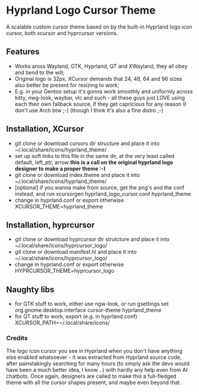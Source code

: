 # Hyprland Logo Cursor Theme 
A scalable custom cursor theme based on by the built-in Hyprland logo icon cursor, both xcursor and hyprcursor versions.
## Features
- Works aross Wayland, GTK, Hyprland, QT and XWayland, they all obey and bend to the will;
- Original logo is 32px, XCursor demands that 24, 48, 64 and 96 sizes also better be present for resizing to work;
- E.g. in your Gentoo setup it's gonna work smoothly and uniformly across kitty, nwg-look, waybar, vlc and such - all these guys just LOVE using each their own fallback source, if they get capricious for any reason (I don't use Arch btw ;-) (though I think it's also a fine distro ;-)
## Installation, XCursor
- git clone or download cursors dir structure and place it into ~/.local/share/icons/hyprland_theme/
- set up soft links to this file in the same dir, at the very least called default, left_ptr, arrow **this is a call on the original hyprland logo designer to make a proper theme :-)**
- git clone or download index.theme and place it into ~/.local/share/icons/hyprland_theme/
- [optional] if you wanna make from source, get the png's and the conf instead, and run xcursorgen hyprland_logo_cursor.conf hyprland_theme
- change in hyprland.conf or export otherwise XCURSOR_THEME=hyprland_theme
## Installation, hyprcursor
- git clone or download hyprcursor dir strutcture and place it into ~/.local/share/icons/hyprcursor_logo/
- git clone or download manifest.hl and place it into ~/.local/share/icons/hyprcursor_logo/
- change in hyprland.conf or export otherwise HYPRCURSOR_THEME=hyprcursor_logo
## Naughty libs
- for GTK stuff to work, either use ngw-look, or run gsettings set org.gnome.desktop.interface cursor-theme hyprland_theme
- for QT stuff to work, export (e.g. in hyprland.conf) XCURSOR_PATH=~/.local/share/icons/

### Credits
The logo icon cursor you see in Hyprland when you don't have anything else enabled whatsoever - it was extracted from Hyprland source code, after painstakingly searching for many hours (to simply ask the devs would have been a much better idea, I know ..) with hardly any help even from AI chatbots. Once again, designers are called to make this a full-fledged theme with all the cursor shapes present, and maybe even beyond that. 
